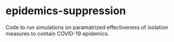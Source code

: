 # epidemics-suppression

Code to run simulations on paramatrized effectiveness of isolation measures to contain COVID-19 epidemics.
